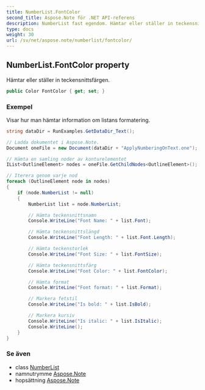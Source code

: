 ```yaml
---
title: NumberList.FontColor
second_title: Aspose.Note för .NET API-referens
description: NumberList fast egendom. Hämtar eller ställer in teckensnittsfärgen.
type: docs
weight: 30
url: /sv/net/aspose.note/numberlist/fontcolor/
---
```

## NumberList.FontColor property

Hämtar eller ställer in teckensnittsfärgen.

```csharp
public Color FontColor { get; set; }
```

### Exempel

Visar hur man hämtar information om listans formatering.

```csharp
string dataDir = RunExamples.GetDataDir_Text();

// Ladda dokumentet i Aspose.Note.
Document oneFile = new Document(dataDir + "ApplyNumberingOnText.one");

// Hämta en samling noder av konturelementet
IList<OutlineElement> nodes = oneFile.GetChildNodes<OutlineElement>();

// Iterera genom varje nod
foreach (OutlineElement node in nodes)
{
    if (node.NumberList != null)
    {
        NumberList list = node.NumberList;

        // Hämta teckensnittsnamn
        Console.WriteLine("Font Name: " + list.Font);

        // Hämta teckensnittslängd
        Console.WriteLine("Font Length: " + list.Font.Length);

        // Hämta teckenstorlek
        Console.WriteLine("Font Size: " + list.FontSize);

        // Hämta teckensnittsfärg
        Console.WriteLine("Font Color: " + list.FontColor);

        // Hämta format
        Console.WriteLine("Font format: " + list.Format);

        // Markera fetstil
        Console.WriteLine("Is bold: " + list.IsBold);

        // Markera kursiv
        Console.WriteLine("Is italic: " + list.IsItalic);
        Console.WriteLine();
    }
}
```

### Se även

* class [NumberList](../)
* namnutrymme [Aspose.Note](../../numberlist/)
* hopsättning [Aspose.Note](../../../)


